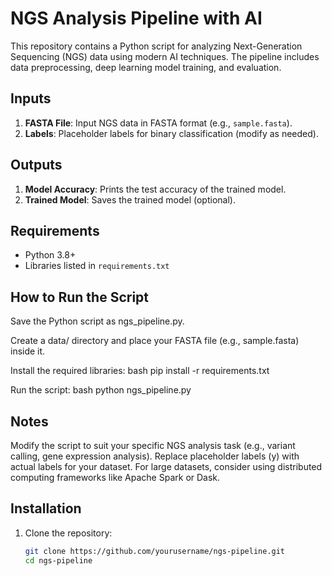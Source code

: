 # NGS Analysis Pipeline with AI

This repository contains a Python script for analyzing Next-Generation Sequencing (NGS) data using modern AI techniques. The pipeline includes data preprocessing, deep learning model training, and evaluation.

## Inputs
1. **FASTA File**: Input NGS data in FASTA format (e.g., `sample.fasta`).
2. **Labels**: Placeholder labels for binary classification (modify as needed).

## Outputs
1. **Model Accuracy**: Prints the test accuracy of the trained model.
2. **Trained Model**: Saves the trained model (optional).

## Requirements
- Python 3.8+
- Libraries listed in `requirements.txt`

## How to Run the Script
Save the Python script as ngs_pipeline.py.

Create a data/ directory and place your FASTA file (e.g., sample.fasta) inside it.

Install the required libraries:
bash    pip install -r requirements.txt

Run the script:
bash    python ngs_pipeline.py

## Notes
Modify the script to suit your specific NGS analysis task (e.g., variant calling, gene expression analysis).
Replace placeholder labels (y) with actual labels for your dataset.
For large datasets, consider using distributed computing frameworks like Apache Spark or Dask.

## Installation
1. Clone the repository:
   ```bash
   git clone https://github.com/yourusername/ngs-pipeline.git
   cd ngs-pipeline


